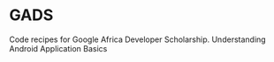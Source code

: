 # GADS
Code recipes for Google Africa Developer Scholarship. Understanding Android Application Basics
